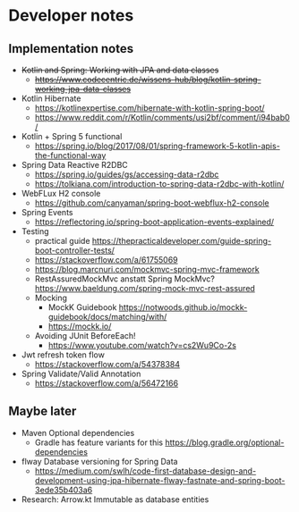 # Developer notes

## Implementation notes

- ~~Kotlin and Spring: Working with JPA and data classes~~
  - ~~https://www.codecentric.de/wissens-hub/blog/kotlin-spring-working-jpa-data-classes~~
- Kotlin Hibernate
  - https://kotlinexpertise.com/hibernate-with-kotlin-spring-boot/
  - https://www.reddit.com/r/Kotlin/comments/usi2bf/comment/i94bab0/
- Kotlin + Spring 5 functional
  - https://spring.io/blog/2017/08/01/spring-framework-5-kotlin-apis-the-functional-way
- Spring Data Reactive R2DBC
  - https://spring.io/guides/gs/accessing-data-r2dbc
  - https://tolkiana.com/introduction-to-spring-data-r2dbc-with-kotlin/
- WebFLux H2 console
  - https://github.com/canyaman/spring-boot-webflux-h2-console
- Spring Events
  - https://reflectoring.io/spring-boot-application-events-explained/
- Testing
  - practical guide https://thepracticaldeveloper.com/guide-spring-boot-controller-tests/
  - https://stackoverflow.com/a/61755069
  - https://blog.marcnuri.com/mockmvc-spring-mvc-framework
  - RestAssuredMockMvc anstatt Spring MockMvc? https://www.baeldung.com/spring-mock-mvc-rest-assured
  - Mocking
    - MockK Guidebook https://notwoods.github.io/mockk-guidebook/docs/matching/with/
    - https://mockk.io/
  - Avoiding JUnit BeforeEach!
    - https://www.youtube.com/watch?v=cs2Wu9Co-2s
- Jwt refresh token flow
  - https://stackoverflow.com/a/54378384
- Spring Validate/Valid Annotation
  - https://stackoverflow.com/a/56472166

## Maybe later

- Maven Optional dependencies
  - Gradle has feature variants for this https://blog.gradle.org/optional-dependencies
- flway Database versioning for Spring Data
  - https://medium.com/swlh/code-first-database-design-and-development-using-jpa-hibernate-flway-fastnate-and-spring-boot-3ede35b403a6
- Research: Arrow.kt Immutable as database entities

